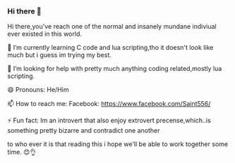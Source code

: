 ### Hi there 👋
 Hi there,you've reach one of the normal and insanely mundane indiviual ever existed in this world.
 
 🌱 I’m currently learning C code and lua scripting,tho it doesn't look like much but i guess im trying my best.
 
 🤔 I’m looking for help with pretty much anything coding related,mostly lua scripting.
 
 😄 Pronouns: He/Him
 
 📫 How to reach me: Facebook: https://www.facebook.com/Saint556/
 
 ⚡ Fun fact: Im an introvert that also enjoy extrovert precense,which..is something pretty bizarre and contradict one another
 
  to who ever it is that reading this i hope we'll be able to work together some time. 😊👌
 
<!--
**Saint556/Saint556** is a ✨ _special_ ✨ repository because its `README.md` (this file) appears on your GitHub profile.




- 🔭 I’m currently working on ...
- 🌱 I’m currently learning C code and lua scripting,tho it doesn't look like much but i guess im trying my best.
- 👯 I’m looking to collaborate on ...
- 🤔 I’m looking for help with ...
- 💬 Ask me about ...
- 📫 How to reach me: ...
- 😄 Pronouns: ...
- ⚡ Fun fact: ...
-->
